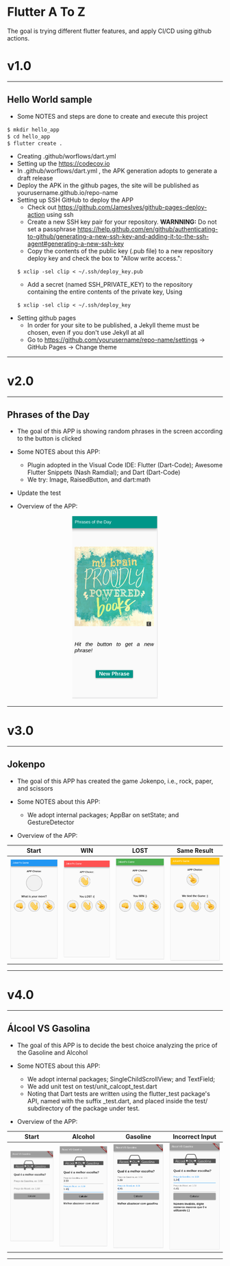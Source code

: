 # Flutter A To Z

The goal is trying different flutter features, and apply CI/CD using github actions.

# v1.0
---

## Hello World sample

- Some NOTES and steps are done to create and execute this project
```console
$ mkdir hello_app
$ cd hello_app
$ flutter create .
```

- Creating .github/worflows/dart.yml
- Setting up the https://codecov.io
- In .github/worflows/dart.yml , the APK generation adopts to generate a draft release
- Deploy the APK in the github pages, the site will be published as yourusername.github.io/repo-name
- Setting up SSH GitHub to deploy the APP
    - Check out https://github.com/JamesIves/github-pages-deploy-action using ssh 
    - Create a new SSH key pair for your repository. **WARNNING:** Do not set a passphrase https://help.github.com/en/github/authenticating-to-github/generating-a-new-ssh-key-and-adding-it-to-the-ssh-agent#generating-a-new-ssh-key
    - Copy the contents of the public key (.pub file) to a new repository deploy key and check the box to "Allow write access.":
    ```console 
    $ xclip -sel clip < ~/.ssh/deploy_key.pub
    ```
    - Add a secret (named SSH_PRIVATE_KEY) to the repository containing the entire contents of the private key, Using 
    ```console 
    $ xclip -sel clip < ~/.ssh/deploy_key
    ```
- Setting github pages
    - In order for your site to be published, a Jekyll theme must be chosen, even if you don't use Jekyll at all
    - Go to https://github.com/yourusername/repo-name/settings -> GitHub Pages -> Change theme

--- 

# v2.0
---
## Phrases of the Day

- The goal of this APP is showing random phrases in the screen according to the button is clicked

- Some NOTES about this APP:
    - Plugin adopted in the Visual Code IDE: Flutter (Dart-Code); Awesome Flutter Snippets (Nash Ramdial); and Dart (Dart-Code)
    - We try: Image, RaisedButton, and dart:math 

- Update the test

- Overview of the APP: 
<center>
<img src="./docs/images/app_v2.png" width="200">
</center>

---

# v3.0
---
## Jokenpo

- The goal of this APP has created the game Jokenpo, i.e., rock, paper, and scissors

- Some NOTES about this APP:
    - We adopt internal packages; AppBar on setState; and GestureDetector

- Overview of the APP:

| Start  | WIN  | LOST  | Same Result  |
|---|---|---|---|
|<img src="./docs/images/app_v3_t0.png" width="200"> |<img src="./docs/images/app_v3_t1.png" width="200">|<img src="./docs/images/app_v3_t2.png" width="200">|<img src="./docs/images/app_v3_t3.png" width="200">|
---

# v4.0
---
## Álcool VS Gasolina

- The goal of this APP is to decide the best choice analyzing the price of the Gasoline and Alcohol

- Some NOTES about this APP:
    - We adopt internal packages; SingleChildScrollView; and TextField;
    - We add unit test on test/unit_calcopt_test.dart
    - Noting that Dart tests are written using the flutter_test package's API, named with the suffix _test.dart, and placed inside the test/ subdirectory of the package under test.

- Overview of the APP:

| Start  | Alcohol  | Gasoline  | Incorrect Input  |
|---|---|---|---|
|<img src="./docs/images/app_v4_t0.png" width="200"> |<img src="./docs/images/app_v4_t1.png" width="200">|<img src="./docs/images/app_v4_t2.png" width="200">|<img src="./docs/images/app_v4_t3.png" width="200">|

---

